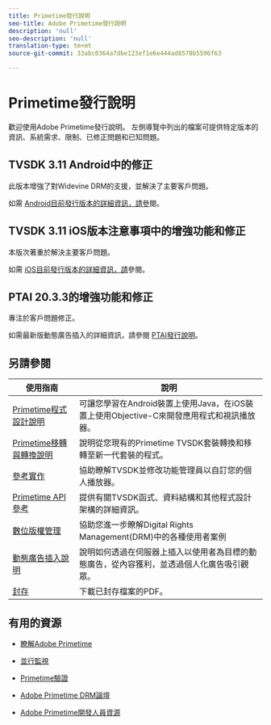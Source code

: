```yaml
---
title: Primetime發行說明
seo-title: Adobe Primetime發行說明
description: 'null'
seo-description: 'null'
translation-type: tm+mt
source-git-commit: 33abc0364a7dbe123ef1e6e444ad8578b5596f63

---
```



# Primetime發行說明

歡迎使用Adobe Primetime發行說明。 左側導覽中列出的檔案可提供特定版本的資訊、系統需求、限制、已修正問題和已知問題。

## TVSDK 3.11 Android中的修正

此版本增強了對Widevine DRM的支援，並解決了主要客戶問題。

如需 [Android目前發行版本的詳細資訊，請參](../release-notes/tvsdk-3x-android.md)閱。

## TVSDK 3.11 iOS版本注意事項中的增強功能和修正

本版次著重於解決主要客戶問題。

如需 [iOS目前發行版本的詳細資訊，請](../release-notes/tvsdk-3x-ios.md)參閱。

## PTAI 20.3.3的增強功能和修正

專注於客戶問題修正。

如需最新版動態廣告插入的詳細資訊，請參閱 [PTAI發行說明](ptai-19x-release-notes.md)。

## 另請參閱

| 使用指南 | 說明 |
|--- |--- |
| [Primetime程式設計說明](/help/programming/home.md) | 可讓您學習在Android裝置上使用Java，在iOS裝置上使用Objective-C來開發應用程式和視訊播放器。 |
| [Primetime移轉與轉換說明](/help/migration-guides/home.md) | 說明從您現有的Primetime TVSDK套裝轉換和移轉至新一代套裝的程式。 |
| [參考實作](/help/android-reference-implementation/home.md) | 協助瞭解TVSDK並修改功能管理員以自訂您的個人播放器。 |
| [Primetime API參考](/help/reference/api-references.md) | 提供有關TVSDK函式、資料結構和其他程式設計架構的詳細資訊。 |
| [數位版權管理](/help/digital-rights-management/home.md) | 協助您進一步瞭解Digital Rights Management(DRM)中的各種使用者案例 |
| [動態廣告插入說明](/help/dynamic-ad-insertion/home.md) | 說明如何透過在伺服器上插入以使用者為目標的動態廣告，從內容獲利，並透過個人化廣告吸引觀眾。 |
| [封存](https://helpx.adobe.com/primetime/archives.html) | 下載已封存檔案的PDF。 |

## 有用的資源

* [瞭解Adobe Primetime](https://www.adobe.com/in/marketing/primetime.html)

* [並行監視](https://tve.helpdocsonline.com/concurrency-monitoring-introduction)

* [Primetime驗證](https://tve.helpdocsonline.com/home)

* [Adobe Primetime DRM論壇](https://forums.adobe.com/community/adobe_access)

* [Adobe Primetime開發人員資源](https://www.adobe.com/devnet/primetime.html)
